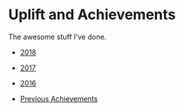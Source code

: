 # Uplift and Achievements
The awesome stuff I've done.

- [2018](https://github.com/jenniferlynparsons/uplift-and-achievements/blob/master/2018.md)

- [2017](https://github.com/jenniferlynparsons/uplift-and-achievements/blob/master/2017.md)

- [2016](https://github.com/jenniferlynparsons/uplift-and-achievements/blob/master/2016.md)

- [Previous Achievements](https://github.com/jenniferlynparsons/uplift-and-achievements/blob/master/previous-achievements.md)
